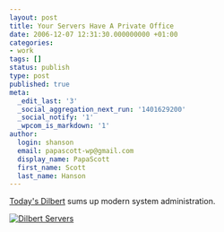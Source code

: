 ```yaml
---
layout: post
title: Your Servers Have A Private Office
date: 2006-12-07 12:31:30.000000000 +01:00
categories:
- work
tags: []
status: publish
type: post
published: true
meta:
  _edit_last: '3'
  _social_aggregation_next_run: '1401629200'
  _social_notify: '1'
  _wpcom_is_markdown: '1'
author:
  login: shanson
  email: papascott-wp@gmail.com
  display_name: PapaScott
  first_name: Scott
  last_name: Hanson
---
```

<p><a href="http://www.dilbert.com/comics/dilbert/archive/dilbert-20061207.html">Today's Dilbert</a> sums up modern system administration.</p>
<p><a href="http://www.dilbert.com/comics/dilbert/archive/dilbert-20061207.html"><img src="https://res.cloudinary.com/papascott/image/upload/wordpress/wp-content/uploads/2006/12/dilbert_servers.gif" alt="Dilbert Servers" /></a></p>
